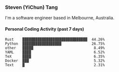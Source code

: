 ### Steven (YiChun) Tang

I'm a software engineer based in Melbourne, Australia.

#### Personal Coding Activity (past 7 days)
```
Rust    ▓▓▓▓▓▓▓▓▓▓▓▓▓▓▓▓▓▓▓▓▓▓▓▓▓▓▓▓▓▓  44.26%
Python  ▓▓▓▓▓▓▓▓▓▓▓▓▓▓▓▓▓▓              26.75%
other   ▓▓▓▓▓                            8.49%
YAML    ▓▓▓▓                             6.52%
TeX     ▓▓▓▓                             6.35%
Docker  ▓▓▓                              5.32%
Text    ▓                                2.31%
```
